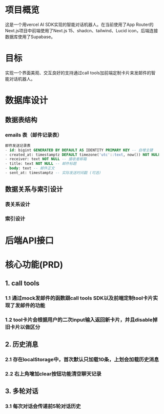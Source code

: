 # 项目概览
这是一个用vercel AI SDK实现的智能对话机器人。在当前使用了App Router的Next.js项目中前端使用了Next.js 15、shadcn、tailwind、Lucid icon，后端连接数据库使用了Supabase。

# 目标
实现一个界面美观、交互良好的支持通过call tools加前端定制卡片来发邮件的智能对话机器人。

# 数据库设计
## 数据表结构
### emails 表（邮件记录表）
```sql
邮件发送记录表
- id: bigint GENERATED BY DEFAULT AS IDENTITY PRIMARY KEY -- 自增主键
- created_at: timestamptz DEFAULT timezone('utc'::text, now()) NOT NULL -- 创建时间戳
- receiver: text NOT NULL -- 接收者邮箱
- title: text NOT NULL -- 邮件标题
- body: text -- 邮件正文
- sent_at: timestamptz -- 实际发送时间戳 (可选)
```

## 数据关系与索引设计
### 表关系设计
### 索引设计

# 后端API接口

# 核心功能(PRD)

## 1. call tools
### 1.1 通过mock发邮件的函数跟call tools SDK以及前端定制tool卡片实现了发邮件的功能
### 1.2 tool卡片会根据用户的二次input输入返回新卡片，并且disable掉旧卡片以做区分

## 2. 历史消息
### 2.1 存在localStorage中，首次默认只加载10条，上划会加载历史消息
### 2.2 右上角增加clear按钮功能清空聊天记录

## 3. 多轮对话
### 3.1 每次对话会传递前5轮对话历史
